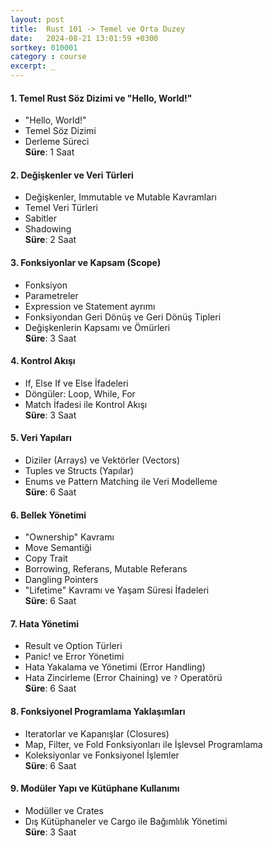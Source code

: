 ```yaml
---
layout: post
title:  Rust 101 -> Temel ve Orta Duzey
date:   2024-08-21 13:01:59 +0300
sortkey: 010001
category : course
excerpt: _
---
```


<!-- 
purpose: 
scope: 
target:
goal:
program:
project:
technical_requirement:
environment_requirement:
method:
duration:
structure:
material:
sources:
support:
instructor: 
-->


#### **1. Temel Rust Söz Dizimi ve "Hello, World!"**
- "Hello, World!"
- Temel Söz Dizimi
- Derleme Süreci  
  **Süre**: 1 Saat

#### **2. Değişkenler ve Veri Türleri**
- Değişkenler, Immutable ve Mutable Kavramları
- Temel Veri Türleri
- Sabitler
- Shadowing  
  **Süre**: 2 Saat

#### **3. Fonksiyonlar ve Kapsam (Scope)**
- Fonksiyon
- Parametreler
- Expression ve Statement ayrımı
- Fonksiyondan Geri Dönüş ve Geri Dönüş Tipleri
- Değişkenlerin Kapsamı ve Ömürleri  
  **Süre**: 3 Saat

#### **4. Kontrol Akışı**
- If, Else If ve Else İfadeleri
- Döngüler: Loop, While, For
- Match İfadesi ile Kontrol Akışı  
  **Süre**: 3 Saat

#### **5. Veri Yapıları**
- Diziler (Arrays) ve Vektörler (Vectors)
- Tuples ve Structs (Yapılar)
- Enums ve Pattern Matching ile Veri Modelleme  
  **Süre**: 6 Saat

#### **6. Bellek Yönetimi**
- "Ownership" Kavramı
- Move Semantiği
- Copy Trait
- Borrowing, Referans, Mutable Referans
- Dangling Pointers
- "Lifetime" Kavramı ve Yaşam Süresi İfadeleri  
  **Süre**: 6 Saat

#### **7. Hata Yönetimi**
- Result ve Option Türleri
- Panic! ve Error Yönetimi
- Hata Yakalama ve Yönetimi (Error Handling)
- Hata Zincirleme (Error Chaining) ve `?` Operatörü  
  **Süre**: 6 Saat

#### **8. Fonksiyonel Programlama Yaklaşımları**
- Iteratorlar ve Kapanışlar (Closures)
- Map, Filter, ve Fold Fonksiyonları ile İşlevsel Programlama
- Koleksiyonlar ve Fonksiyonel İşlemler  
  **Süre**: 6 Saat

#### **9. Modüler Yapı ve Kütüphane Kullanımı**
- Modüller ve Crates
- Dış Kütüphaneler ve Cargo ile Bağımlılık Yönetimi  
  **Süre**: 3 Saat